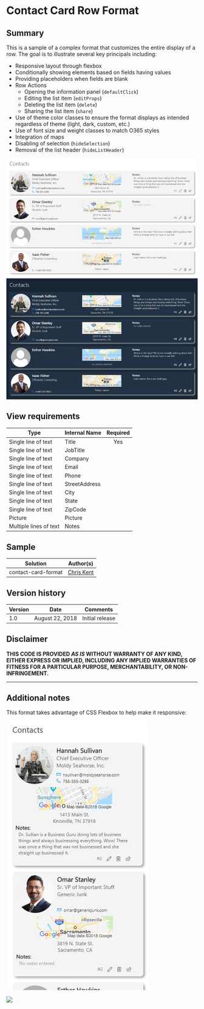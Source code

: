 # Contact Card Row Format

## Summary
This is a sample of a complex format that customizes the entire display of a row. The goal is to illustrate several key principals including:
- Responsive layout through flexbox
- Conditionally showing elements based on fields having values
- Providing placeholders when fields are blank
- Row Actions
  - Opening the information panel (`defaultClick`)
  - Editing the list item (`editProps`)
  - Deleting the list item (`delete`)
  - Sharing the list item (`share`)
- Use of theme color classes to ensure the format displays as intended regardless of theme (light, dark, custom, etc.)
- Use of font size and weight classes to match O365 styles
- Integration of maps
- Disabling of selection (`hideSelection`)
- Removal of the list header (`hideListHeader`)


![Light and Dark Themes](./screenshot.png)

## View requirements

|Type|Internal Name|Required|
|---|---|:---:|
|Single line of text|Title|Yes|
|Single line of text|JobTitle||
|Single line of text|Company||
|Single line of text|Email||
|Single line of text|Phone||
|Single line of text|StreetAddress||
|Single line of text|City||
|Single line of text|State||
|Single line of text|ZipCode||
|Picture|Picture||
|Multiple lines of text|Notes||

## Sample

Solution|Author(s)
--------|---------
contact-card-format | [Chris Kent](https://twitter.com/thechriskent)

## Version history

Version|Date|Comments
-------|----|--------
1.0|August 22, 2018|Initial release

## Disclaimer
**THIS CODE IS PROVIDED *AS IS* WITHOUT WARRANTY OF ANY KIND, EITHER EXPRESS OR IMPLIED, INCLUDING ANY IMPLIED WARRANTIES OF FITNESS FOR A PARTICULAR PURPOSE, MERCHANTABILITY, OR NON-INFRINGEMENT.**

---

## Additional notes

This format takes advantage of CSS Flexbox to help make it responsive:

![Responsive Screenshot](./screenshotResponsive.png)


<img src="https://telemetry.sharepointpnp.com/sp-dev-list-formatting/view-samples/contact-card-format" />